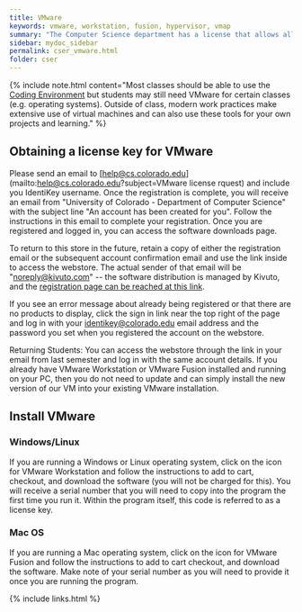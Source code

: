 ```yaml
---
title: VMware
keywords: vmware, workstation, fusion, hypervisor, vmap
summary: "The Computer Science department has a license that allows all students enrolled in computer science classes to receive an annual license to VMware products"
sidebar: mydoc_sidebar
permalink: cser_vmware.html
folder: cser
---
```


{% include note.html content="Most classes should be able to use the <a href='/coding_environment_landing_page.html'>Coding Environment</a> but students may still need VMware for certain classes (e.g. operating systems). Outside of class, modern work practices make extensive use of virtual machines and can also use these tools for your own projects and learning." %}

## Obtaining a license key for VMware

Please send an email to [help@cs.colorado.edu](mailto:help@cs.colorado.edu?subject=VMware license rquest) and include you IdentiKey username. Once the registration is complete, you will receive an  email from "University of Colorado - Department of Computer Science" with the subject line "An account has been created for you". Follow the instructions in this email to complete your registration. Once you are registered and logged in, you can access the software downloads page.

To return to this store in the future, retain a copy of either the registration email or the subsequent account confirmation email and use the link inside to access the webstore. The actual sender of that email will be "noreply@kivuto.com" -- the software distribution is managed by Kivuto, and the [registration page can be reached at this link](https://e5.onthehub.com/WebStore/Security/Signin.aspx?ws=90ca0f46-e530-de11-a497-0030485a8df0&vsro=8&rurl=%2fWebStore%2fProductsByMajorVersionList.aspx%3fcmi_cs%3d1%26cmi_mnuMain%3d16a020b5-ed3c-df11-b4ab-0030487d8897%26ws%3d90ca0f46-e530-de11-a497-0030485a8df0%26vsro%3d8).

If you see an error message about already being registered or that there are no products to display, click the sign in link near the top right of the page and log in with your identikey@colorado.edu email address and the password you set when you registered the account on the webstore.

Returning Students: You can access the webstore through the link in your email from last semester and log in with the same account details. If you already have VMware Workstation or VMware Fusion installed and running on your PC, then you do not need to update and can simply install the new version of our VM into your existing VMware installation.

## Install VMware

### Windows/Linux

If you are running a Windows or Linux operating system, click on the icon for VMware Workstation and follow the instructions to add to cart, checkout, and download the software (you will not be charged for this). You will receive a serial number that you will need to copy into the program the first time you run it. Within the program itself, this code is referred to as a license key.

### Mac OS

If you are running a Mac operating system, click on the icon for VMware Fusion and follow the instructions to add to cart checkout, and download the software. Make note of your serial number as you will need to provide it once you are running the program.

{% include links.html %}
